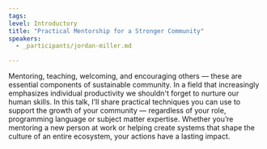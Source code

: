 ```yaml
---
tags:
level: Introductory
title: "Practical Mentorship for a Stronger Community"
speakers:
  - _participants/jordan-miller.md

---
```

Mentoring, teaching, welcoming, and encouraging others — these are essential components of sustainable community. In a field that increasingly emphasizes individual productivity we shouldn't forget to nurture our human skills. In this talk, I’ll share practical techniques you can use to support the growth of your community — regardless of your role, programming language or subject matter expertise. Whether you’re mentoring a new person at work or helping create systems that shape the culture of an entire ecosystem, your actions have a lasting impact.
